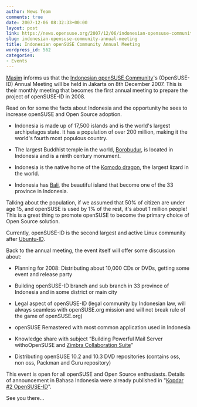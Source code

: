 ```yaml
---
author: News Team
comments: true
date: 2007-12-06 08:32:33+00:00
layout: post
link: https://news.opensuse.org/2007/12/06/indonesian-opensuse-community-annual-meeting/
slug: indonesian-opensuse-community-annual-meeting
title: Indonesian openSUSE Community Annual Meeting
wordpress_id: 562
categories:
- Events
---
```


[Masim](//www.vavai.com/blog/) informs us that the [Indonesian openSUSE Community](//www.opensuse.or.id)'s (OpenSUSE-ID) Annual Meeting will be held in Jakarta on 8th December 2007. This is their monthly meeting that becomes the first annual meeting to prepare the project of openSUSE-ID in 2008.

Read on for some the facts about Indonesia and the opportunity he sees to increase openSUSE and Open Source adoption.

<!-- more -->



  
  * Indonesia is made up of 17,500 islands and is the world's largest archipelagos state. It has a population of over 200 million, making it the world's fourth most populous country.

  
  * The largest Buddhist temple in the world, [Borobudur](//en.wikipedia.org/wiki/Borobudur), is located in Indonesia and is a ninth century monument.
  * Indonesia is the native home of the [Komodo dragon](//en.wikipedia.org/wiki/Komodo_dragon), the largest lizard in the world.

  
  * Indonesia has [Bali](//en.wikipedia.org/wiki/Bali), the beautiful island that become one of the 33 province in Indonesia.



Talking about the population, if we assumed that 50% of citizen are under age 15, and openSUSE is used by 1% of the rest, it's about 1 million people! This is a great thing to promote openSUSE to become the primary choice of Open Source solution.

Currently, openSUSE-ID is the second largest and active Linux community after [Ubuntu-ID](//www.ubuntu-id.org).

Back to the annual meeting, the event itself will offer some discussion about:




  
  * Planning for 2008: Distributing about 10,000 CDs or DVDs, getting some event and release party

  
  * Building openSUSE-ID branch and sub branch in 33 province of Indonesia and in some district or main city

  
  * Legal aspect of openSUSE-ID (legal community by Indonesian law, will always seamless with openSUSE.org mission and will not break rule of the game of openSUSE.org)
  * openSUSE Remastered with most common application used in Indonesia

  
  * Knowledge share with subject “Building Powerful Mail Server withoOpenSUSE and [Zimbra Collaboration Suite](//www.zimbra.com)”

  
  * Distributing openSUSE 10.2 and 10.3 DVD repositories (contains oss, non oss, Packman and Guru repository)



This event is open for all openSUSE and Open Source enthusiasts. Details of announcement in Bahasa Indonesia were already published in "[Kopdar #2 OpenSUSE-ID](//opensuse.or.id/2007/11/29/kopdar-2-opensuse-id/)".

See you there...
